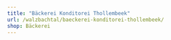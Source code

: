 ```yaml
---
title: "Bäckerei Konditorei Thollembeek"
url: /walzbachtal/baeckerei-konditorei-thollembeek/
shop: Bäckerei
---
```

